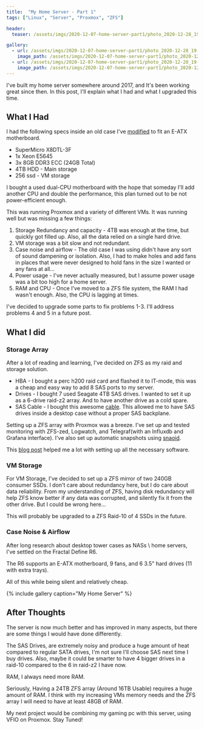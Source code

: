 ```yaml
---
title:  "My Home Server - Part 1"
tags: ["Linux", "Server", "Proxmox", "ZFS"]

header:
  teaser: /assets/imgs/2020-12-07-home-server-part1/photo_2020-12-28_19-02-21.jpg

gallery:   
  - url: /assets/imgs/2020-12-07-home-server-part1/photo_2020-12-28_19-02-21.jpg
    image_path: /assets/imgs/2020-12-07-home-server-part1/photo_2020-12-28_19-02-21.jpg
  - url: /assets/imgs/2020-12-07-home-server-part1/photo_2020-12-28_19-02-42.jpg
    image_path: /assets/imgs/2020-12-07-home-server-part1/photo_2020-12-28_19-02-42.jpg
---
```

I've built my home server somewhere around 2017, and It's been working great since then.
In this post, I'll explain what I had and what I upgraded this time.

## What I Had
I had the following specs inside an old case I've [modified](https://i.kym-cdn.com/entries/icons/original/000/019/022/download.jpg) to fit an E-ATX motherboard.

* SuperMicro X8DTL-3F
* 1x Xeon E5645
* 3x 8GB DDR3 ECC (24GB Total)
* 4TB HDD - Main storage
* 256 ssd - VM storage

I bought a used dual-CPU motherboard with the hope that someday I'll add another CPU and double the performance, this plan turned out to be not power-efficient enough.

This was running Proxmox and a variety of different VMs. It was running well but was missing a few things:

1. Storage Redundancy and capacity - 4TB was enough at the time, but quickly got filled up. Also, all the data relied on a single hard drive.
2. VM storage was a bit slow and not redundant. 
3. Case noise and airflow - The old case I was using didn't have any sort of sound dampening or isolation. Also, I had to make holes and add fans in places that were never designed to hold fans in the size I wanted or any fans at all...
4. Power usage - I've never actually measured, but I assume power usage was a bit too high for a home server.
5. RAM and CPU - Once I've moved to a ZFS file system, the RAM I had wasn't enough. Also, the CPU is lagging at times. 


I've decided to upgrade some parts to fix problems 1-3. I'll address problems 4 and 5 in a future post.

## What I did
### Storage Array
After a lot of reading and learning, I've decided on ZFS as my raid and storage solution.

* HBA - I bought a perc h200 raid card and flashed it to IT-mode, this was a cheap and easy way to add 8 SAS ports to my server.
* Drives - I bought 7 used Seagate 4TB SAS drives. I wanted to set it up as a 6-drive raid-z2 array. And to have another drive as a cold spare.
* SAS Cable - I bought this awesome [cable](https://s.click.aliexpress.com/e/_A1dzeR). This allowed me to have SAS drives inside a desktop case without a proper SAS backplane.

Setting up a ZFS array with Proxmox was a breeze. I've set up and tested monitoring with ZFS-zed, Logwatch, and Telegraf(with an Influxdb and Grafana interface). I've also set up automatic snapshots using [snaoid](https://github.com/jimsalterjrs/sanoid).

This [blog post](https://techblog.jeppson.org/2019/08/using-proxmox-as-a-nas/) helped me a lot with setting up all the necessary software.

### VM Storage
For VM Storage, I've decided to set up a ZFS mirror of two 240GB consumer SSDs. I don't care about redundancy here, but I do care about data reliability.
From my understanding of ZFS, having disk redundancy will help ZFS know better if any data was corrupted, and silently fix it from the other drive. But I could be wrong here...

This will probably be upgraded to a ZFS Raid-10 of 4 SSDs in the future.

### Case Noise & Airflow
After long research about desktop tower cases as NASs \ home servers, I've settled on the Fractal Define R6.

The R6 supports an E-ATX motherboard, 9 fans, and 6 3.5" hard drives (11 with extra trays).

All of this while being silent and relatively cheap.

{% include gallery caption="My Home Server" %}

## After Thoughts
The server is now much better and has improved in many aspects, but there are some things I would have done differently.

The SAS Drives, are extremely noisy and produce a huge amount of heat compared to regular SATA drives, I'm not sure I'll choose SAS next time I buy drives. Also, maybe it could be smarter to have 4 bigger drives in a raid-10 compared to the 6 in raid-z2 I have now.

RAM, I always need more RAM.

Seriously, Having a 24TB ZFS array (Around 16TB Usable) requires a huge amount of RAM. I think with my increasing VMs memory needs and the ZFS array I will need to have at least 48GB of RAM.

My next project would be combining my gaming pc with this server, using VFIO on Proxmox. Stay Tuned!